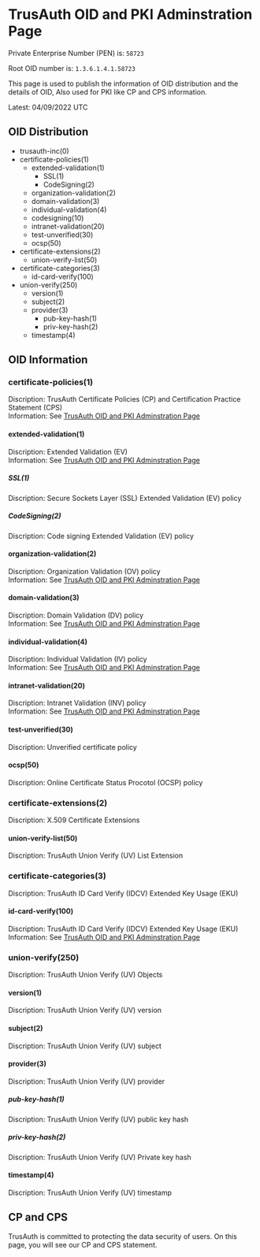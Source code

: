 # TrusAuth OID and PKI Adminstration Page
<!--
IANA REQUEST-99711
IANA MODIFY-11368
-->
Private Enterprise Number (PEN) is: `58723`

Root OID number is: `1.3.6.1.4.1.58723`

This page is used to publish the information of OID distribution and the details of OID, Also used for PKI like CP and CPS information.

Latest: 04/09/2022 UTC

## OID Distribution

- trusauth-inc(0)
- certificate-policies(1)
  - extended-validation(1)
    - SSL(1)
    - CodeSigning(2)
  - organization-validation(2)
  - domain-validation(3)
  - individual-validation(4)
  - codesigning(10)
  - intranet-validation(20)
  - test-unverified(30)
  - ocsp(50)
- certificate-extensions(2)
  - union-verify-list(50)
- certificate-categories(3)
  - id-card-verify(100)
- union-verify(250)
  - version(1)
  - subject(2)
  - provider(3)
    - pub-key-hash(1)
    - priv-key-hash(2)
  - timestamp(4)

## OID Information
### certificate-policies(1)
Discription: TrusAuth Certificate Policies (CP) and Certification Practice Statement (CPS)<br>
Information: See [TrusAuth OID and PKI Adminstration Page](http://www.trusauth.com/repository/)

#### extended-validation(1)
Discription: Extended Validation (EV) <br>
Information: See [TrusAuth OID and PKI Adminstration Page](http://www.trusauth.com/repository/)

##### SSL(1)
Discription: Secure Sockets Layer (SSL) Extended Validation (EV) policy<br>

##### CodeSigning(2)
Discription: Code signing Extended Validation (EV) policy<br>

#### organization-validation(2)
Discription: Organization Validation (OV) policy<br>
Information: See [TrusAuth OID and PKI Adminstration Page](http://www.trusauth.com/repository/)

#### domain-validation(3)
Discription: Domain Validation (DV) policy<br>
Information: See [TrusAuth OID and PKI Adminstration Page](http://www.trusauth.com/repository/)

#### individual-validation(4)
Discription: Individual Validation (IV) policy<br>
Information: See [TrusAuth OID and PKI Adminstration Page](http://www.trusauth.com/repository/)

#### intranet-validation(20)
Discription: Intranet Validation (INV) policy<br>
Information: See [TrusAuth OID and PKI Adminstration Page](http://www.trusauth.com/repository/)

#### test-unverified(30)
Discription: Unverified certificate policy<br>

#### ocsp(50)
Discription: Online Certificate Status Procotol (OCSP) policy<br>

### certificate-extensions(2)
Discription: X.509 Certificate Extensions

#### union-verify-list(50)
Discription: TrusAuth Union Verify (UV) List Extension

### certificate-categories(3)
Discription: TrusAuth ID Card Verify (IDCV) Extended Key Usage (EKU)

#### id-card-verify(100)
Discription: TrusAuth ID Card Verify (IDCV) Extended Key Usage (EKU)
Information: See [TrusAuth OID and PKI Adminstration Page](http://www.trusauth.com/repository/)

### union-verify(250)
Discription: TrusAuth Union Verify (UV) Objects

#### version(1)
Discription: TrusAuth Union Verify (UV) version

#### subject(2)
Discription: TrusAuth Union Verify (UV) subject

#### provider(3)
Discription: TrusAuth Union Verify (UV) provider

##### pub-key-hash(1)
Discription: TrusAuth Union Verify (UV) public key hash

##### priv-key-hash(2)
Discription: TrusAuth Union Verify (UV) Private key hash

#### timestamp(4)
Discription: TrusAuth Union Verify (UV) timestamp

## CP and CPS
TrusAuth is committed to protecting the data security of users. On this page, you will see our CP and CPS statement.
